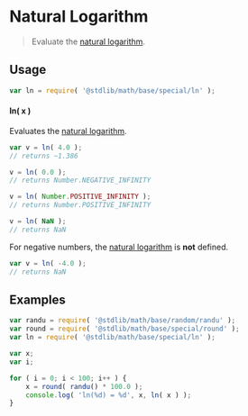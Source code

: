 Natural Logarithm
===

> Evaluate the [natural logarithm][natural-logarithm].

<section class="usage">

## Usage

``` javascript
var ln = require( '@stdlib/math/base/special/ln' );
```

#### ln( x )

Evaluates the [natural logarithm][natural-logarithm].

``` javascript
var v = ln( 4.0 );
// returns ~1.386

v = ln( 0.0 );
// returns Number.NEGATIVE_INFINITY

v = ln( Number.POSITIVE_INFINITY );
// returns Number.POSITIVE_INFINITY

v = ln( NaN );
// returns NaN
```

For negative numbers, the [natural logarithm][natural-logarithm] is __not__ defined.

``` javascript
var v = ln( -4.0 );
// returns NaN
```

</section>

<!-- /.usage -->


<section class="examples">

## Examples

``` javascript
var randu = require( '@stdlib/math/base/random/randu' );
var round = require( '@stdlib/math/base/special/round' );
var ln = require( '@stdlib/math/base/special/ln' );

var x;
var i;

for ( i = 0; i < 100; i++ ) {
    x = round( randu() * 100.0 );
    console.log( 'ln(%d) = %d', x, ln( x ) );
}
```

</section>

<!-- /.examples -->


<section class="links">

[natural-logarithm]: https://en.wikipedia.org/wiki/Natural_logarithm

</section>

<!-- /.links -->
